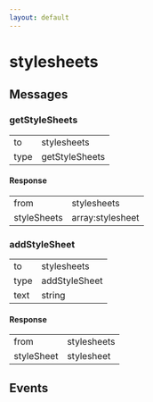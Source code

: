 ```yaml
---
layout: default
---
```


# stylesheets #

## Messages ##

### getStyleSheets ###

<table>

<tr>
<td>to</td>
<td>stylesheets</td>
</tr>

<tr>
<td>type</td>
<td>getStyleSheets</td>
</tr>

</table>

#### Response ####

<table>

<tr>
<td>from</td>
<td>stylesheets</td>
</tr>

<tr>
<td>styleSheets</td>
<td>array:stylesheet</td>
</tr>

</table>

### addStyleSheet ###

<table>

<tr>
<td>to</td>
<td>stylesheets</td>
</tr>

<tr>
<td>type</td>
<td>addStyleSheet</td>
</tr>

<tr>
<td>text</td>
<td>string</td>
</tr>

</table>

#### Response ####

<table>

<tr>
<td>from</td>
<td>stylesheets</td>
</tr>

<tr>
<td>styleSheet</td>
<td>stylesheet</td>
</tr>

</table>

## Events ##
